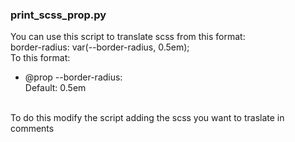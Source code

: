 ### print_scss_prop.py
You can use this script to translate scss from this format:
<br/>
border-radius: var(--border-radius, 0.5em);
<br/>
To this format: 
<br/>
* @prop --border-radius:  <br> Default: 0.5em
</br>
To do this modify the script adding the scss you want to traslate in comments